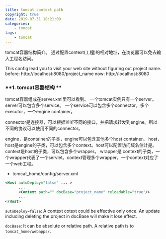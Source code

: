 ```yaml
---
title: tomcat context path
copyright: true
date: 2019-07-31 18:21:09
categories:
    - tomcat
tags:
    - tomcat
---
```

tomcat容器结构简介。
通过配置context(工程)的相对地址，在浏览器可以免去输入工程名访问。

<!-- more -->

This config lead you to visit your web site without figuring out project name.
before: http://localhost:8080/project_name
now: http://localhost:8080

### **1. tomcat容器结构 **

tomcat容器组成在server.xml里可以看到。
一个tomcat实例只有一个server。
server可以包含多个service。
一个service可以包含多个connector，多个executor，一个engine container。

connector是连接器，可以根据监听不同的接口，并把请求转发到engine。所以不同的协议可以使用不同的connector。

engine，是container的子类，engine可以包含其他多个host container。
host，host是engine的子类，可以包含多个context。host可以配置访问域名估计是。
context是host的子类，可以包含多个wrapper。
wrapper是 context的子类，一个wrapper代表了一个servlet。context管理多个wrapper，一个context对应了一个web工程。

+ tomcat_home/config/server.xml
```xml
<Host autoDeploy="false" ... >
      ...
      <Context path="" docBase="project_name" reloadable="true"/>
      ...
</Host>
```
`autoDeploy=false`: A context cotext could be effective only once. An update including deleting the project in docBase will make it lose effect.

`docBase`: It can be absolute or relative path. A relative path is to `tomcat_home/webapps/`.
